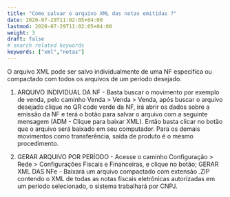 ```yaml
---
title: "Como salvar o arquivo XML das notas emitidas ?"
date: 2020-07-29T11:02:05+04:00
lastmod: 2020-07-29T11:02:05+04:00
weight: 3
draft: false
# search related keywords
keywords: ["xml","notas"]
---
```


O arquivo XML pode ser salvo individualmente de uma NF especifica ou compactado com todos os arquivos de um período desejado.

1. ARQUIVO INDIVIDUAL DA  NF - Basta buscar o movimento por exemplo de venda, pelo caminho Venda > Venda > Venda, após buscar o arquivo desejado clique no QR code verde da NF, irá abrir os dados sobre a emissão da NF e terá o botão para salvar o arquivo com a seguinte mensagem (ADM - Clique para baixar XML). Então basta clicar no botão que o arquivo será baixado em seu computador. Para os demais movimentos como transferência, saída de produto é o mesmo procedimento.

2. GERAR ARQUIVO POR PERÍODO - Acesse o caminho Configuração > Rede > Configurações Fiscais e Financeiras, e clique no botão; GERAR XML DAS NFe - Baixará um arquivo compactado com extensão .ZIP contendo o XML de todas as notas fiscais eletrônicas autorizadas em um período selecionado, o sistema trabalhará por CNPJ.
